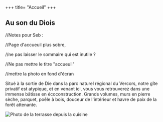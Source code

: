 +++
title= "Accueil"
+++

## Au son du Diois
//Notes pour Seb :

//Page d'accueuil plus sobre, 

//ne pas laisser le sommaire qui est inutile ? 

//Ne pas mettre le titre "accueuil" 

//mettre la photo en fond d'écran


Situé à la sortie de Die dans la parc naturel régional du Vercors, notre gîte privatif est atypique, et en venant ici, vous vous retrouverez dans une immense bâtisse en écoconstruction. Grands volumes, murs en pierre sèche, parquet, poêle à bois, douceur de l'intérieur et havre de paix de la forêt attenante.

![Photo de la terrasse depuis la cuisine
](Cuisine.jpg)


